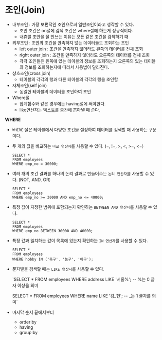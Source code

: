 # 조인(Join)

* 내부조인 : 가장 보편적인 조인으로써 일반조인이라고 생각할 수 있다.
  * 조인 조건은 on절에 검색 조건은 where절에 하는게 정규식이다.
  * 내츄럴 조인을 잘 안쓰는 이유는 모든 같은 조건을 검색하기 때
* 외부조인 : 조인의 조건을 만족하지 않는 데이터들도 조회하는 조인
  * left outer join : 조건을 만족하지 않더라도 왼쪽의 데이터를 전체 조회
  * right outer join : 조건을 만족하지 않더라도 오른쪽의 데이터를 전체 조회
  * 각각 조인들은 왼쪽에 있는 테이블의 정보를 조회하는지 오른쪽의 있는 테이블의 정보를 조회하는지에 따라서 사용법이 달라진다.
* 상호조인(cross join)
  * 테이블의 각각의 행과 다른 테이블의 각각의 행을 조인함
* 자체조인(self join)
  * 동일한 테이블의 데이터를 조인하여 조인
* Where절
  * 집계함수와 같은 경우에는 having절에 써야한다.
  * like연산자는 텍스트를 중간에 뽑아낼 때 쓴다.

**WHERE**

* `WHERE` 절은 테이블에서 다양한 조건을 설정하여 데이터를 검색할 때 사용하는 구문이다.
*   두 개의 값을 비교하는 `비교 연산자`를 사용할 수 있다. (=, !=, >, <, >=, <=)

    ```
    SELECT *
    FROM employees
    WHERE emp_no = 30000;
    ```
*   여러 개의 조건 결과를 하나의 논리 결과로 만들어주는 `논리 연산자`를 사용할 수 있다. (NOT, AND, OR)

    ```
    SELECT *
    FROM employees
    WHERE emp_no >= 30000 AND emp_no <= 40000;
    ```
*   특정 값이 지정한 범위에 포함되는지 확인하는 `BETWEEN AND 연산자`를 사용할 수 있다.

    ```
    SELECT *
    FROM employees
    WHERE emp_no BETWEEN 30000 AND 40000;
    ```
*   특정 값과 일치하는 값이 목록에 있는지 확인하는 `IN 연산자`를 사용할 수 있다.

    ```
    SELECT *
    FROM employees
    WHERE hobby IN ('축구', '농구', '야구');
    ```
*   문자열을 검색할 때는 `LIKE 연산자`를 사용할 수 있다.

    \`SELECT \* FROM employees WHERE address LIKE '서울%'; -- %는 0 글자 이상을 의미

    SELECT \* FROM employees WHERE name LIKE '김\_현'; -- \_는 1 글자를 의미\`
* 마지막 순서 끝에서부터
  * order by
  * having
  * group by
